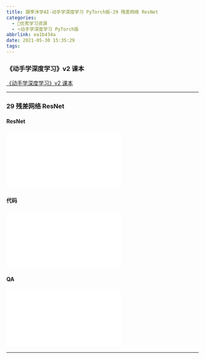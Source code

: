 ```yaml
---
title: 跟李沐学AI-动手学深度学习 PyTorch版-29 残差网络 ResNet
categories:
  - 🌙优秀学习资源
  - ⭐动手学深度学习 PyTorch版
abbrlink: ea1b434a
date: 2021-05-30 15:35:29
tags:
---
```


### 《动手学深度学习》v2 课本

[《动手学深度学习》v2 课本](http://zh.d2l.ai/)

***

### 29 残差网络 ResNet

#### ResNet

<iframe src="//player.bilibili.com/player.html?aid=418363999&bvid=BV1bV41177ap&cid=346237766&page=1" scrolling="no" border="0" frameborder="no" framespacing="0" allowfullscreen="true"> </iframe>

<!--more-->

#### 代码

<iframe src="//player.bilibili.com/player.html?aid=418363999&bvid=BV1bV41177ap&cid=346247194&page=2" scrolling="no" border="0" frameborder="no" framespacing="0" allowfullscreen="true"> </iframe>

#### QA

<iframe src="//player.bilibili.com/player.html?aid=418363999&bvid=BV1bV41177ap&cid=346248634&page=3" scrolling="no" border="0" frameborder="no" framespacing="0" allowfullscreen="true"> </iframe>

***
